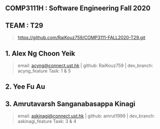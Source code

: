 ## COMP3111H : Software Engineering Fall 2020

## TEAM : T29
> https://github.com/RaiKouz759/COMP3111-FALL2020-T29.git

## 1. Alex Ng Choon Yeik
> email: acyng@connect.ust.hk | github: RaiKouz759 | dev_branch: acyng_feature
> Task: 1 & 5


## 2. Yee Fu Au


## 3. Amrutavarsh Sanganabasappa Kinagi
> email: askinagi@connect.ust.hk | github: amrut1999 | dev_branch: askinagi_feature
> Task: 3 & 4